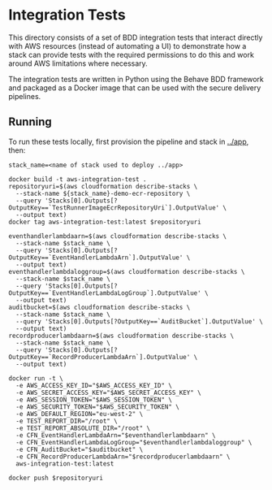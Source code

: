 # Integration Tests

This directory consists of a set of BDD integration tests that interact directly with
AWS resources (instead of automating a UI) to demonstrate how a stack can provide tests
with the required permissions to do this and work around AWS limitations where necessary.

The integration tests are written in Python using the Behave BDD framework and packaged 
as a Docker image that can be used with the secure delivery pipelines.

## Running

To run these tests locally, first provision the pipeline and stack in [../app](../app), then:

```shell
stack_name=<name of stack used to deploy ../app>

docker build -t aws-integration-test .
repositoryuri=$(aws cloudformation describe-stacks \
  --stack-name ${stack_name}-demo-ecr-repository \
  --query 'Stacks[0].Outputs[?OutputKey==`TestRunnerImageEcrRepositoryUri`].OutputValue' \
  --output text)
docker tag aws-integration-test:latest $repositoryuri

eventhandlerlambdaarn=$(aws cloudformation describe-stacks \
  --stack-name $stack_name \
  --query 'Stacks[0].Outputs[?OutputKey==`EventHandlerLambdaArn`].OutputValue' \
  --output text)
eventhandlerlambdaloggroup=$(aws cloudformation describe-stacks \
  --stack-name $stack_name \
  --query 'Stacks[0].Outputs[?OutputKey==`EventHandlerLambdaLogGroup`].OutputValue' \
  --output text)
auditbucket=$(aws cloudformation describe-stacks \
  --stack-name $stack_name \
  --query 'Stacks[0].Outputs[?OutputKey==`AuditBucket`].OutputValue' \
  --output text)
recordproducerlambdaarn=$(aws cloudformation describe-stacks \
  --stack-name $stack_name \
  --query 'Stacks[0].Outputs[?OutputKey==`RecordProducerLambdaArn`].OutputValue' \
  --output text)
  
docker run -t \
  -e AWS_ACCESS_KEY_ID="$AWS_ACCESS_KEY_ID" \
  -e AWS_SECRET_ACCESS_KEY="$AWS_SECRET_ACCESS_KEY" \
  -e AWS_SESSION_TOKEN="$AWS_SESSION_TOKEN" \
  -e AWS_SECURITY_TOKEN="$AWS_SECURITY_TOKEN" \
  -e AWS_DEFAULT_REGION="eu-west-2" \
  -e TEST_REPORT_DIR="/root" \
  -e TEST_REPORT_ABSOLUTE_DIR="/root" \
  -e CFN_EventHandlerLambdaArn="$eventhandlerlambdaarn" \
  -e CFN_EventHandlerLambdaLogGroup="$eventhandlerlambdaloggroup" \
  -e CFN_AuditBucket="$auditbucket" \
  -e CFN_RecordProducerLambdaArn="$recordproducerlambdaarn" \
  aws-integration-test:latest

docker push $repositoryuri
```

